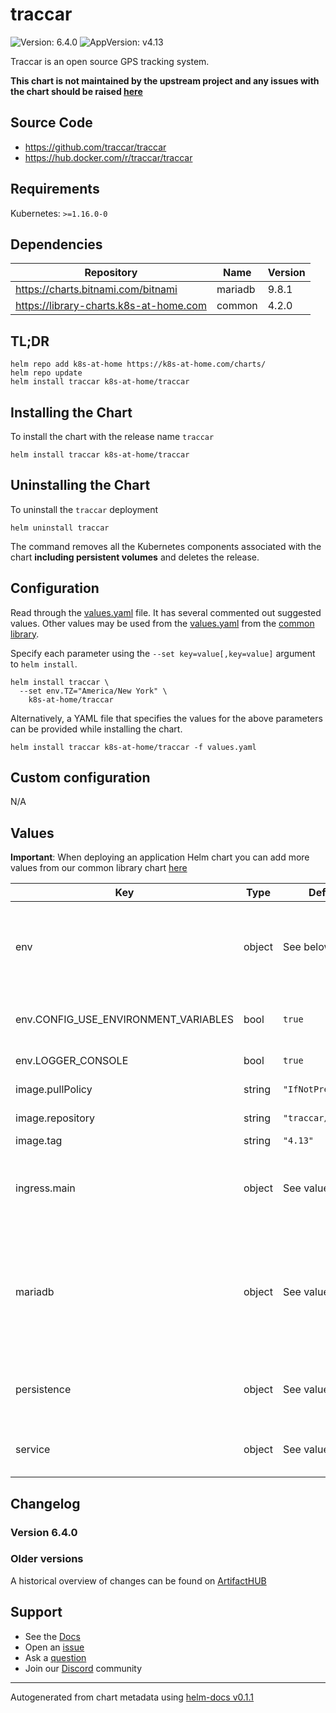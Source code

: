 # traccar

![Version: 6.4.0](https://img.shields.io/badge/Version-6.4.0-informational?style=flat-square) ![AppVersion: v4.13](https://img.shields.io/badge/AppVersion-v4.13-informational?style=flat-square)

Traccar is an open source GPS tracking system.

**This chart is not maintained by the upstream project and any issues with the chart should be raised [here](https://github.com/k8s-at-home/charts/issues/new/choose)**

## Source Code

* <https://github.com/traccar/traccar>
* <https://hub.docker.com/r/traccar/traccar>

## Requirements

Kubernetes: `>=1.16.0-0`

## Dependencies

| Repository | Name | Version |
|------------|------|---------|
| https://charts.bitnami.com/bitnami | mariadb | 9.8.1 |
| https://library-charts.k8s-at-home.com | common | 4.2.0 |

## TL;DR

```console
helm repo add k8s-at-home https://k8s-at-home.com/charts/
helm repo update
helm install traccar k8s-at-home/traccar
```

## Installing the Chart

To install the chart with the release name `traccar`

```console
helm install traccar k8s-at-home/traccar
```

## Uninstalling the Chart

To uninstall the `traccar` deployment

```console
helm uninstall traccar
```

The command removes all the Kubernetes components associated with the chart **including persistent volumes** and deletes the release.

## Configuration

Read through the [values.yaml](./values.yaml) file. It has several commented out suggested values.
Other values may be used from the [values.yaml](https://github.com/k8s-at-home/library-charts/tree/main/charts/stable/common/values.yaml) from the [common library](https://github.com/k8s-at-home/library-charts/tree/main/charts/stable/common).

Specify each parameter using the `--set key=value[,key=value]` argument to `helm install`.

```console
helm install traccar \
  --set env.TZ="America/New York" \
    k8s-at-home/traccar
```

Alternatively, a YAML file that specifies the values for the above parameters can be provided while installing the chart.

```console
helm install traccar k8s-at-home/traccar -f values.yaml
```

## Custom configuration

N/A

## Values

**Important**: When deploying an application Helm chart you can add more values from our common library chart [here](https://github.com/k8s-at-home/library-charts/tree/main/charts/stable/common)

| Key | Type | Default | Description |
|-----|------|---------|-------------|
| env | object | See below | environment variables. See more environment variables in the [traccar documentation](https://www.traccar.org/configuration-file/) |
| env.CONFIG_USE_ENVIRONMENT_VARIABLES | bool | `true` | Set application to read environment variables |
| env.LOGGER_CONSOLE | bool | `true` | Set application to log to stdout |
| image.pullPolicy | string | `"IfNotPresent"` | image pull policy |
| image.repository | string | `"traccar/traccar"` | image repository |
| image.tag | string | `"4.13"` | image tag |
| ingress.main | object | See values.yaml | Enable and configure ingress settings for the chart under this key. |
| mariadb | object | See values.yaml | Enable and configure mariadb database subchart under this key.    For more options see [mariadb chart documentation](https://github.com/bitnami/charts/tree/master/bitnami/mariadb). |
| persistence | object | See values.yaml | Configure persistence settings for the chart under this key. |
| service | object | See values.yaml | Configures service settings for the chart. |

## Changelog

### Version 6.4.0

### Older versions

A historical overview of changes can be found on [ArtifactHUB](https://artifacthub.io/packages/helm/k8s-at-home/traccar?modal=changelog)

## Support

- See the [Docs](https://docs.k8s-at-home.com/our-helm-charts/getting-started/)
- Open an [issue](https://github.com/k8s-at-home/charts/issues/new/choose)
- Ask a [question](https://github.com/k8s-at-home/organization/discussions)
- Join our [Discord](https://discord.gg/sTMX7Vh) community

----------------------------------------------
Autogenerated from chart metadata using [helm-docs v0.1.1](https://github.com/k8s-at-home/helm-docs/releases/v0.1.1)
